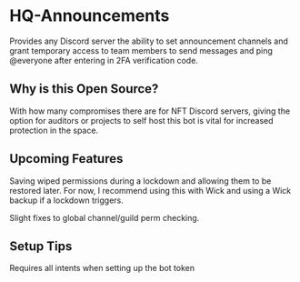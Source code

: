 # HQ-Announcements

Provides any Discord server the ability to set announcement channels and grant temporary access to team members to send messages and ping @everyone after entering in 2FA verification code.

## Why is this Open Source?

With how many compromises there are for NFT Discord servers, giving the option for auditors or projects to self host this bot is vital for increased protection in the space.

## Upcoming Features

Saving wiped permissions during a lockdown and allowing them to be restored later. For now, I recommend using this with Wick and using a Wick backup if a lockdown triggers.

Slight fixes to global channel/guild perm checking.

## Setup Tips

Requires all intents when setting up the bot token

